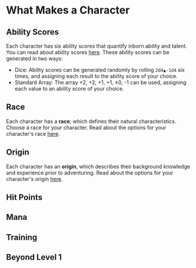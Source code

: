 # What Makes a Character

## Ability Scores

Each character has six ability scores that quantify inborn ability and talent. You can read about ability scores [here](../ability-scores-and-skills.md#ability-scores). These ability scores can be generated in two ways:

* Dice: Ability scores can be generated randomly by rolling `2d4▲-1d4` six times, and assigning each result to the ability score of your choice.
* Standard Array: The array +2, +2, +1, +1, ±0, -1 can be used, assigning each value to an ability score of your choice.

## Race

Each character has a **race**, which defines their natural characteristics. Choose a race for your character. Read about the options for your character's race [here](race.md#character-races).

## Origin

Each character has an **origin**, which describes their background knowledge and experience prior to adventuring. Read about the options for your character's origin [here](origin.md#character-origins).

## Hit Points

## Mana

## Training

## Beyond Level 1

